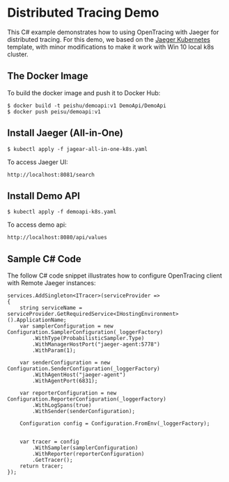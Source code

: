 # Distributed Tracing Demo

This C# example demonstrates how to using OpenTracing with Jaeger for distributed tracing. For this demo, we based on the [Jaeger Kubernetes](https://github.com/jaegertracing/jaeger-kubernetes) template, with minor modifications to make it work with Win 10 local k8s cluster.

## The Docker Image
To build the docker image and push it to Docker Hub:
```
$ docker build -t peishu/demoapi:v1 DemoApi/DemoApi
$ docker push peisu/demoapi:v1
```

## Install Jaeger (All-in-One)
```
$ kubectl apply -f jagear-all-in-one-k8s.yaml
```
To access Jaeger UI:
```
http://localhost:8081/search
```

## Install Demo API
```
$ kubectl apply -f demoapi-k8s.yaml
```
To access demo api:
```
http://localhost:8080/api/values
```
## Sample C# Code
The follow C# code snippet illustrates how to configure OpenTracing client with Remote Jaeger instances:
```
services.AddSingleton<ITracer>(serviceProvider =>
{
    string serviceName = serviceProvider.GetRequiredService<IHostingEnvironment>().ApplicationName;
    var samplerConfiguration = new Configuration.SamplerConfiguration(_loggerFactory)
        .WithType(ProbabilisticSampler.Type)
        .WithManagerHostPort("jaeger-agent:5778")
        .WithParam(1);

    var senderConfiguration = new Configuration.SenderConfiguration(_loggerFactory)
        .WithAgentHost("jaeger-agent")
        .WithAgentPort(6831);

    var reporterConfiguration = new Configuration.ReporterConfiguration(_loggerFactory)
        .WithLogSpans(true)
        .WithSender(senderConfiguration);
                
    Configuration config = Configuration.FromEnv(_loggerFactory);

                
    var tracer = config
        .WithSampler(samplerConfiguration)
        .WithReporter(reporterConfiguration)                    
        .GetTracer();
    return tracer;
});
```
